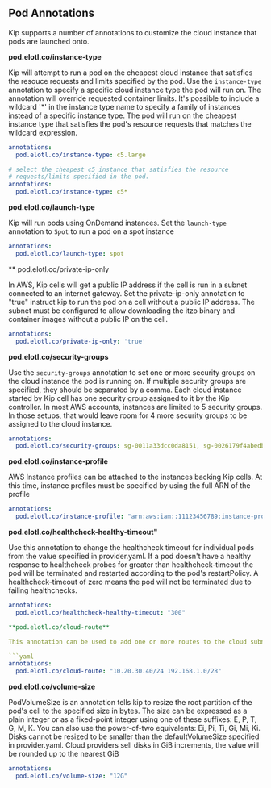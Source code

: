 ## Pod Annotations

Kip supports a number of annotations to customize the cloud instance that pods are launched onto.

**pod.elotl.co/instance-type**


Kip will attempt to run a pod on the cheapest cloud instance that satisfies the resouce requests and limits specified by the pod.  Use the `instance-type` annotation to specify a specific cloud instance type the pod will run on.  The annotation will override requested container limits.  It's possible to include a wildcard '*' in the instance type name to specify a family of instances instead of a specific instance type.  The pod will run on the cheapest instance type that satisfies the pod's resource requests that matches the wildcard expression.

```yaml
annotations:
  pod.elotl.co/instance-type: c5.large
```

```yaml
# select the cheapest c5 instance that satisfies the resource
# requests/limits specified in the pod.
annotations:
  pod.elotl.co/instance-type: c5*
```

**pod.elotl.co/launch-type**

Kip will run pods using OnDemand instances.  Set the `launch-type` annotation to `Spot` to run a pod on a spot instance

```yaml
annotations:
  pod.elotl.co/launch-type: spot
```

** pod.elotl.co/private-ip-only

In AWS, Kip cells will get a public IP address if the cell is run in a subnet connected to an internet gateway.  Set the private-ip-only annotation to "true" instruct kip to run the pod on a cell without a public IP address.  The subnet must be configured to allow downloading the itzo binary and container images without a public IP on the cell.

```yaml
annotations:
  pod.elotl.co/private-ip-only: 'true'
```

**pod.elotl.co/security-groups**

Use the `security-groups` annotation to set one or more security groups on the cloud instance the pod is running on.  If multiple security groups are specified, they should be separated by a comma.  Each cloud instance started by Kip cell has one security group assigned to it by the Kip controller.  In most AWS accounts, instances are limited to 5 security groups.  In those setups, that would leave room for 4 more security groups to be assigned to the cloud instance.

```yaml
annotations:
  pod.elotl.co/security-groups: sg-0011a33dcc0da8151, sg-0026179f4abedb34a
```

**pod.elotl.co/instance-profile**

AWS Instance profiles can be attached to the instances backing Kip cells.  At this time, instance profiles must be specified by using the full ARN of the profile

```yaml
annotations:
  pod.elotl.co/instance-profile: "arn:aws:iam::11123456789:instance-profile/kip-s3-full-access-role"
```

**pod.elotl.co/healthcheck-healthy-timeout"**

Use this annotation to change the healthcheck timeout for individual pods from the value specified in provider.yaml. If a pod doesn't have a healthy response to healthcheck probes for greater than healthcheck-timeout the pod will be terminated and restarted according to the pod's restartPolicy.  A healthcheck-timeout of zero means the pod will not be terminated due to failing healthchecks.

```yaml
annotations:
  pod.elotl.co/healthcheck-healthy-timeout: "300"

**pod.elotl.co/cloud-route**

This annotation can be used to add one or more routes to the cloud subnet route table.  The value must be one or more CIDRs separated by whitespace, e.g. "10.20.30.40/24 192.168.1.0/28". Route to these CIDRs, using the instance as the next hop, will be added to the route table of the subnet.

```yaml
annotations:
  pod.elotl.co/cloud-route: "10.20.30.40/24 192.168.1.0/28"
```

**pod.elotl.co/volume-size**

PodVolumeSize is an annotation tells kip to resize the root partition of the pod's cell to the specified size in bytes. The size can be expressed as a plain integer or as a fixed-point integer using one of these suffixes: E, P, T, G, M, K. You can also use the power-of-two equivalents: Ei, Pi, Ti, Gi, Mi, Ki. Disks cannot be resized to be smaller than the defaultVolumeSize specified in provider.yaml. Cloud providers sell disks in GiB increments, the value will be rounded up to the nearest GiB

```yaml
annotations:
  pod.elotl.co/volume-size: "12G"
```

